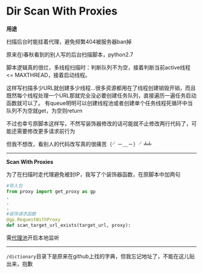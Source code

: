 # Dir Scan With Proxies


**用途**

扫描后台时能挂着代理，避免频繁404被服务器ban掉

原来在i春秋看到的别人写的后台扫描脚本，python2.7

脚本逻辑真的很烂，多线程扫描时：判断队列不为空，接着判断当前active线程 <= MAXTHREAD，接着启动线程。

这样写扫描多少URL就创建多少线程...很多资源都用在了线程创建销毁开销，而且既然每个线程处理一个URL那就完全没必要创建任务队列，直接遍历一遍任务启动函数就可以了。
有queue明明可以创建线程池或者创建单个任务线程死循环中当队列不为空就get，为空则return

不过也幸亏原脚本这样写，不然写装饰器修改的话可能就不止修改两行代码了，可能还需要修改更多请求前行为

但我不想改，看别人的代码改写真的很痛苦（╯－＿－）╯╧╧ 

***

**Scan With Proxies**

为了在扫描时走代理避免被封IP，我写了个装饰器函数，在原脚本中加两句

```python
#导入包
from proxy import get_proxy as gp
.
.
.
#装饰请求函数
@gp.RequestWithProxy
def scan_target_url_exists(target_url, proxy):
```

需[代理池](https://github.com/eddieivan01/ProxyPool)开启本地监听

***

`/dictionary`目录下是原来在github上找的字典，但我忘记地址了，不能在这儿贴出来，抱歉
